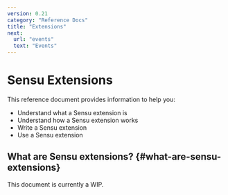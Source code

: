 ```yaml
---
version: 0.21
category: "Reference Docs"
title: "Extensions"
next:
  url: "events"
  text: "Events"
---
```


# Sensu Extensions

This reference document provides information to help you:

- Understand what a Sensu extension is
- Understand how a Sensu extension works
- Write a Sensu extension
- Use a Sensu extension

## What are Sensu extensions? {#what-are-sensu-extensions}

This document is currently a WIP.
